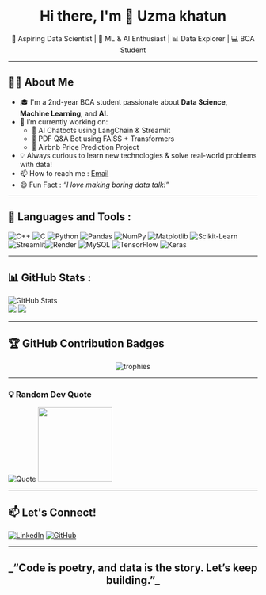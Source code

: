 <h1 align="center">Hi there, I'm 👋 Uzma khatun</h1>

<p align="center">
🚀 Aspiring Data Scientist | 🤖 ML & AI Enthusiast | 📊 Data Explorer | 💻 BCA Student  
</p>

---

## 🧑‍💻 About Me

- 🎓 I'm a 2nd-year BCA student passionate about **Data Science**, **Machine Learning**, and **AI**.
- 🌱 I’m currently working on:
  - 🤖 AI Chatbots using LangChain & Streamlit  
  - 📄 PDF Q&A Bot using FAISS + Transformers  
  - 🏡 Airbnb Price Prediction Project  
- 💡 Always curious to learn new technologies & solve real-world problems with data!
- 📫 How to reach me : [Email](uzmakhatun0205@gmail.com)
- 😄 Fun Fact : *“I love making boring data talk!”*

---

## 🧰 Languages and Tools : 

![C++](https://img.shields.io/badge/c++-%2300599C.svg?style=for-the-badge&logo=c%2B%2B&logoColor=white) ![C](https://img.shields.io/badge/c-%2300599C.svg?style=for-the-badge&logo=c&logoColor=white) ![Python](https://img.shields.io/badge/Python-3670A0?style=for-the-badge&logo=python&logoColor=ffdd54)
![Pandas](https://img.shields.io/badge/Pandas-150458?style=for-the-badge&logo=pandas)
![NumPy](https://img.shields.io/badge/Numpy-013243?style=for-the-badge&logo=numpy) ![Matplotlib](https://img.shields.io/badge/Matplotlib-%23ffffff.svg?style=for-the-badge&logo=Matplotlib&logoColor=black) 
![Scikit-Learn](https://img.shields.io/badge/Scikit--Learn-F7931E?style=for-the-badge&logo=scikit-learn)
![Streamlit](https://img.shields.io/badge/Streamlit-FF4B4B?style=for-the-badge&logo=streamlit&logoColor=white)![Render](https://img.shields.io/badge/Render-%46E3B7.svg?style=for-the-badge&logo=render&logoColor=white) ![MySQL](https://img.shields.io/badge/mysql-4479A1.svg?style=for-the-badge&logo=mysql&logoColor=white) ![TensorFlow](https://img.shields.io/badge/TensorFlow-%23FF6F00.svg?style=for-the-badge&logo=TensorFlow&logoColor=white)
![Keras](https://img.shields.io/badge/Keras-%23D00000.svg?style=for-the-badge&logo=Keras&logoColor=white) 

---

## 📊 GitHub Stats :

<img src="https://github-readme-stats.vercel.app/api?username=UzmaKhatun&show_icons=true&theme=github_dark" alt="GitHub Stats" /> <br>
![](https://nirzak-streak-stats.vercel.app/?user=UzmaKhatun&theme=dark&hide_border=false)
![](https://github-readme-stats.vercel.app/api/top-langs/?username=UzmaKhatun&theme=dark&hide_border=false&include_all_commits=true&count_private=true&layout=compact)

---

## 🏆 GitHub Contribution Badges

<p align="center">
  <img src="https://github-profile-trophy.vercel.app/?username=UzmaKhatun&theme=darkhub&no-frame=true&no-bg=true&margin-w=4" alt="trophies"/>
</p>

---

### 💡 Random Dev Quote

![Quote](https://quotes-github-readme.vercel.app/api?type=horizontal&theme=tokyonight)
<img src="https://media.giphy.com/media/xUA7aZeLE2e0P7Znz2/giphy.gif" width="150"/> <br>

---

## 📫 Let's Connect!

[![LinkedIn](https://img.shields.io/badge/LinkedIn-blue?style=for-the-badge&logo=linkedin&logoColor=white)](https://www.linkedin.com/in/uzma-khatun-88b990334/)
[![GitHub](https://img.shields.io/badge/GitHub-black?style=for-the-badge&logo=github)](https://github.com/UzmaKhatun)

---

<h2 align="center">_“Code is poetry, and data is the story. Let’s keep building.”_<h2/>
